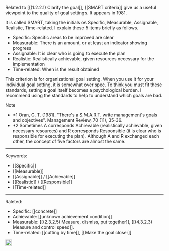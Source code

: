 
Related to [[(1.2.2.1) Clarify the goal]], [[SMART criteria]] give us a useful viewpoint to the quality of goal settings. It appears in 1981.

It is called SMART, taking the initials os Specific, Measurable, Assignable, Realistic, Time-related. I explain these 5 items briefly as follows.

- Specific: Specific areas to be improved are clear
- Measurable: There is an amount, or at least an indicator showing progress
- Assignable: It is clear who is going to execute the plan
- Realistic: Realistically achievable, given resources necessary for the implementation
- Time-related: When is the result obtained

This criterion is for organizational goal setting. When you use it for your individual goal setting, it is somewhat over spec. To think you must fit these standards, setting a goal itself becomes a psychological burden. I recommend using the standards to help to understand which goals are bad.

Note

- *1 Oran, G. T. (1981). "There's a S.M.A.R.T. write management's goals and objectives".  Management  Review,  70  (11),  35-36.
- *2 Sometimes A corresponds Achievable (realistically achievable, given necessary resources) and R corresponds Responsible (it is clear who is responsible for executing the plan). Although A and R exchanged each other,  the concept of five factors are almost the same.

---

Keywords:

- [[Specific]]
- [[Measurable]]
- [[Assignable]] / [[Achievable]]
- [[Realistic]] / [[Responsible]]
- [[Time-related]]

---

Raleted:

- Specific: [[concrete]]
- Achievable: [[unknown achievement condition]]
- Measurable: [[(2.3.2.5) Measure, dismiss, put together]], [[(4.3.2.3) Measure and control speed]].
- Time-related: [[cutting by time]], [[Make the goal closer]]

<img src='https://scrapbox.io/api/pages/nishio/en/icon' alt='en.icon' height="19.5"/>